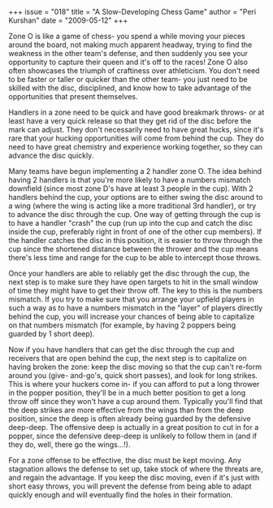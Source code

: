 +++
issue = "018"
title = "A Slow-Developing Chess Game"
author = "Peri Kurshan"
date = "2009-05-12"
+++

Zone O is like a game of chess- you spend a while moving your pieces around
the board, not making much apparent headway, trying to find the weakness in
the other team's defense, and then suddenly you see your opportunity to
capture their queen and it's off to the races! Zone O also often showcases the
triumph of craftiness over athleticism. You don't need to be faster or taller
or quicker than the other team- you just need to be skilled with the disc,
disciplined, and know how to take advantage of the opportunities that present
themselves.  
  
Handlers in a zone need to be quick and have good breakmark throws- or at
least have a very quick release so that they get rid of the disc before the
mark can adjust. They don't necessarily need to have great hucks, since it's
rare that your hucking opportunities will come from behind the cup. They do
need to have great chemistry and experience working together, so they can
advance the disc quickly.  
  
Many teams have begun implementing a 2 handler zone O. The idea behind having
2 handlers is that you're more likely to have a numbers mismatch downfield
(since most zone D's have at least 3 people in the cup). With 2 handlers
behind the cup, your options are to either swing the disc around to a wing
(where the wing is acting like a more traditional 3rd handler), or try to
advance the disc through the cup. One way of getting through the cup is to
have a handler "crash" the cup (run up into the cup and catch the disc inside
the cup, preferably right in front of one of the other cup members). If the
handler catches the disc in this position, it is easier to throw through the
cup since the shortened distance between the thrower and the cup means there's
less time and range for the cup to be able to intercept those throws.  
  
Once your handlers are able to reliably get the disc through the cup, the next
step is to make sure they have open targets to hit in the small window of time
they might have to get their throw off. The key to this is the numbers
mismatch. If you try to make sure that you arrange your upfield players in
such a way as to have a numbers mismatch in the "layer" of players directly
behind the cup, you will increase your chances of being able to capitalize on
that numbers mismatch (for example, by having 2 poppers being guarded by 1
short deep).  
  
Now if you have handlers that can get the disc through the cup and receivers
that are open behind the cup, the next step is to capitalize on having broken
the zone: keep the disc moving so that the cup can't re-form around you (give-
and-go's, quick short passes), and look for long strikes. This is where your
huckers come in- if you can afford to put a long thrower in the popper
position, they'll be in a much better position to get a long throw off since
they won't have a cup around them. Typically you'll find that the deep strikes
are more effective from the wings than from the deep position, since the deep
is often already being guarded by the defensive deep-deep. The offensive deep
is actually in a great position to cut in for a popper, since the defensive
deep-deep is unlikely to follow them in (and if they do, well, there go the
wings...!).  
  
For a zone offense to be effective, the disc must be kept moving. Any
stagnation allows the defense to set up, take stock of where the threats are,
and regain the advantage. If you keep the disc moving, even if it's just with
short easy throws, you will prevent the defense from being able to adapt
quickly enough and will eventually find the holes in their formation.

